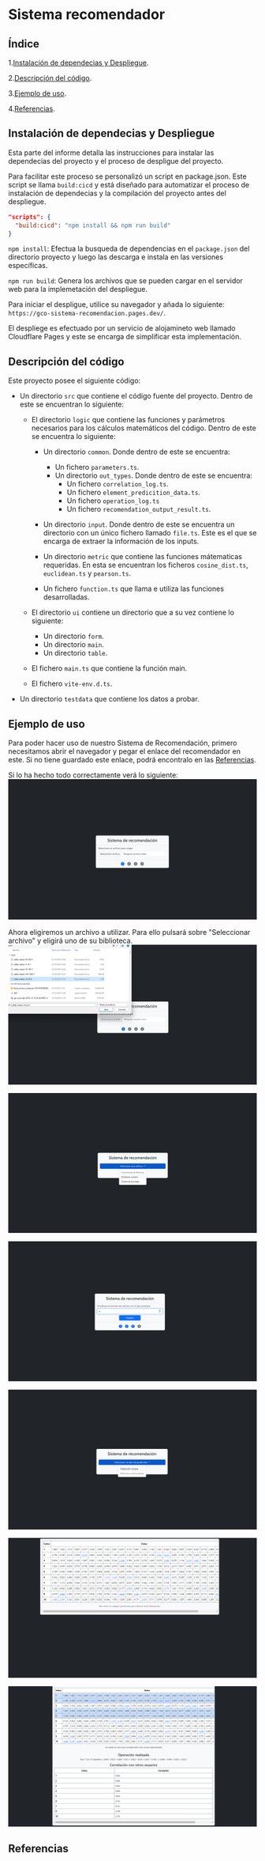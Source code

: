 # Sistema recomendador 

## Índice

1.[Instalación de dependecias y Despliegue](#instalación-de-dependecias-y-despliegue).

2.[Descripción del código](#descripción-del-código).

3.[Ejemplo de uso](#ejemplo-de-uso).

4.[Referencias](#referencias).


## Instalación de dependecias y Despliegue

  Esta parte del informe detalla las instrucciones para instalar las dependecias del proyecto y el proceso de despligue del proyecto.

  Para facilitar este proceso se personalizó un script en package.json. Este script se llama `build:cicd` y está diseñado para automatizar el proceso de instalación de dependecias y la compilación del proyecto antes del despliegue.

  ```package.json
  "scripts": {
    "build:cicd": "npm install && npm run build"
  }
  ```
  `npm install`: Efectua la busqueda de dependencias en el `package.json` del directorio proyecto y luego las descarga e instala en las versiones específicas.

  `npm run build`: Genera los archivos que se pueden cargar en el servidor web para la implemetación del despliegue.

  Para iniciar el despligue, utilice su navegador y añada lo siguiente: `https://gco-sistema-recomendacion.pages.dev/`.

  El despliege es efectuado por un servicio de alojamineto web llamado Cloudflare Pages y este se encarga de simplificar esta implementación.

  <!-- Las fotos serían añadidas aquí-->


## Descripción del código
  Este proyecto posee el siguiente código:
  - Un directorio `src` que contiene el código fuente del proyecto. Dentro de este se encuentran lo siguiente:

      - El directorio `logic` que contiene las funciones y parámetros necesarios para los cálculos matemáticos del código. Dentro de este se encuentra lo siguiente:
        - Un directorio `common`. Donde dentro de este se encuentra:
          - Un fichero `parameters.ts`.
          - Un directorio `out_types`. Donde dentro de este se encuentra:
            - Un fichero `correlation_log.ts`.
            - Un fichero `element_predicition_data.ts`.
            - Un fichero `operation_log.ts`
            - Un fichero `recomendation_output_result.ts`.

        - Un directorio `input`. Donde dentro de este se encuentra un directorio con un único fichero llamado `file.ts`. Este es el que se encarga de extraer la información de los inputs.
        
        - Un directorio `metric` que contiene las funciones mátematicas requeridas. En esta se encuentran los ficheros `cosine_dist.ts`, `euclidean.ts` y `pearson.ts`.
        - Un fichero `function.ts` que llama e utiliza las funciones desarrolladas.

      - El directorio `ui` contiene un directorio que a su vez contiene lo siguiente:
        - Un directorio `form`.
        - Un directorio `main`.
        - Un directorio `table`.

      - El fichero `main.ts` que contiene la función main.

      - El fichero `vite-env.d.ts`.

  - Un directorio `testdata` que contiene los datos a probar.

## Ejemplo de uso
Para poder hacer uso de nuestro Sistema de Recomendación, primero necesitamos abrir el navegador y pegar el enlace del recomendador en este. Si no tiene guardado este enlace, podrá encontralo  en las [Referencias](#referencias).

Si lo ha hecho todo correctamente verá lo siguiente:
![Página principal del recomendador](/images/Inicio.png)

Ahora eligiremos un archivo a utilizar. Para ello pulsará sobre "Seleccionar archivo" y eligirá uno de su biblioteca.
![Aparece ventana para añadir archivo al recomendador](/images/Seleccionar_archivo.png)


![Selección de métrica para el recomendador](/images/Seleccionar_metrica.png)

![Selección de número de vecinos para el recomendador](/images/N_vecinos.png)

![Selección de predicción para el recomendador](/images/Seleccionar_prediccion.png)

![Resultado del recomendador](/images/Resultado_p1.png)

![Resultado del recomendador](/images/Resultado_p2.png)


## Referencias



